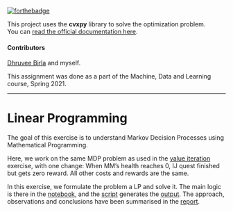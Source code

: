 [![forthebadge](https://forthebadge.com/images/badges/it-works-why.svg)](https://forthebadge.com)

This project uses the **cvxpy** library to solve the optimization problem. \
You can [read the official documentation here](https://www.cvxpy.org/).

#### Contributors
[Dhruvee Birla](https://github.com/dhruvxx) and myself.

This assignment was done as a part of the Machine, Data and Learning course, Spring 2021.

---

# Linear Programming

The goal of this exercise is to understand Markov Decision Processes using Mathematical Programming.

Here, we work on the same MDP problem as used in the [value iteration](https://github.com/codelixir/value-iteration/) exercise, with one change:
When MM’s health reaches 0, IJ quest finished but gets zero reward. All other costs and rewards are the same.

In this exercise, we formulate the problem a LP and solve it. The main logic is there in the [notebook](https://github.com/codelixir/linear-programming/blob/main/linearprog.ipynb), and the [script](https://github.com/codelixir/linear-programming/blob/main/code.py) generates the [output](https://github.com/codelixir/linear-programming/blob/main/report/output.json). The approach, observations and conclusions have been summarised in the [report](https://github.com/codelixir/linear-programming/tree/main/report).